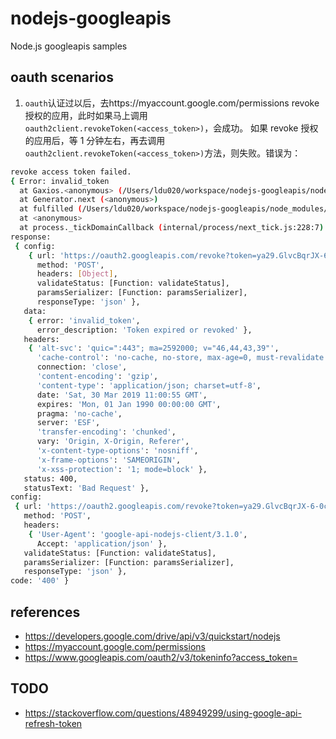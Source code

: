 # nodejs-googleapis

Node.js googleapis samples

## oauth scenarios

1. `oauth`认证过以后，去https://myaccount.google.com/permissions revoke 授权的应用，此时如果马上调用`oauth2client.revokeToken(<access_token>)`，会成功。
   如果 revoke 授权的应用后，等 1 分钟左右，再去调用`oauth2client.revokeToken(<access_token>)`方法，则失败。错误为：

```bash
revoke access token failed.
{ Error: invalid_token
  at Gaxios.<anonymous> (/Users/ldu020/workspace/nodejs-googleapis/node_modules/gaxios/src/gaxios.ts:74:15)
  at Generator.next (<anonymous>)
  at fulfilled (/Users/ldu020/workspace/nodejs-googleapis/node_modules/gaxios/build/src/gaxios.js:16:58)
  at <anonymous>
  at process._tickDomainCallback (internal/process/next_tick.js:228:7)
response:
 { config:
    { url: 'https://oauth2.googleapis.com/revoke?token=ya29.GlvcBqrJX-6-0cwI7ZtyJCiCskTuyTeEwQcLmNJyTYHtSkoLFkmtgmTjsSjxaLCVZdK1su_l2LrvVfZq0VDXooqYH9lXRZCtM7L5-rWEZfK_O058x8MI493wlf5n',
      method: 'POST',
      headers: [Object],
      validateStatus: [Function: validateStatus],
      paramsSerializer: [Function: paramsSerializer],
      responseType: 'json' },
   data:
    { error: 'invalid_token',
      error_description: 'Token expired or revoked' },
   headers:
    { 'alt-svc': 'quic=":443"; ma=2592000; v="46,44,43,39"',
      'cache-control': 'no-cache, no-store, max-age=0, must-revalidate',
      connection: 'close',
      'content-encoding': 'gzip',
      'content-type': 'application/json; charset=utf-8',
      date: 'Sat, 30 Mar 2019 11:00:55 GMT',
      expires: 'Mon, 01 Jan 1990 00:00:00 GMT',
      pragma: 'no-cache',
      server: 'ESF',
      'transfer-encoding': 'chunked',
      vary: 'Origin, X-Origin, Referer',
      'x-content-type-options': 'nosniff',
      'x-frame-options': 'SAMEORIGIN',
      'x-xss-protection': '1; mode=block' },
   status: 400,
   statusText: 'Bad Request' },
config:
 { url: 'https://oauth2.googleapis.com/revoke?token=ya29.GlvcBqrJX-6-0cwI7ZtyJCiCskTuyTeEwQcLmNJyTYHtSkoLFkmtgmTjsSjxaLCVZdK1su_l2LrvVfZq0VDXooqYH9lXRZCtM7L5-rWEZfK_O058x8MI493wlf5n',
   method: 'POST',
   headers:
    { 'User-Agent': 'google-api-nodejs-client/3.1.0',
      Accept: 'application/json' },
   validateStatus: [Function: validateStatus],
   paramsSerializer: [Function: paramsSerializer],
   responseType: 'json' },
code: '400' }
```

## references

- https://developers.google.com/drive/api/v3/quickstart/nodejs
- https://myaccount.google.com/permissions
- https://www.googleapis.com/oauth2/v3/tokeninfo?access_token=

## TODO

- https://stackoverflow.com/questions/48949299/using-google-api-refresh-token
